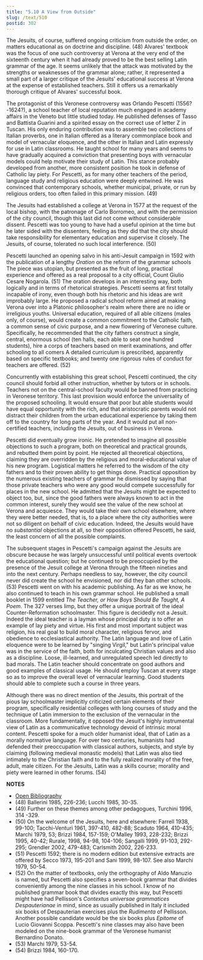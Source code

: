 ```yaml
---
title: "5.10 A View from Outside"
slug: /text/510
postid: 302
---
```

The Jesuits, of course, suffered ongoing criticism from outside the order, on matters educational as on doctrine and discipline. (48) Alvares' textbook was the focus of one such controversy at Verona at the very end of the sixteenth century when it had already proved to be the best selling Latin grammar of the age. It seems unlikely that the attack was motivated by the strengths or weaknesses of the grammar alone; rather, it represented a small part of a larger critique of the Jesuits' educational success at Verona at the expense of established teachers. Still it offers us a remarkably thorough critique of Alvares' successful book.

The protagonist of this Veronese controversy was Orlando Pescetti (1556?-1624?), a school teacher of local reputation much engaged in academy affairs in the Veneto but little studied today. He published defenses of Tasso and Battista Guarini and a spirited essay on the correct use of letter Z in Tuscan. His only enduring contribution was to assemble two collections of Italian proverbs, one in Italian offered as a literary commonplace book and model of vernacular eloquence, and the other in Italian and Latin expressly for use in Latin classrooms. He taught school for many years and seems to have gradually acquired a conviction that presenting boys with vernacular models could help motivate their study of Latin. This stance probably developed from another, more consistent position he took in defense of Catholic lay piety. For Pescetti, as for many other teachers of the period, language study and religious education were deeply entwined. He was convinced that contemporary schools, whether municipal, private, or run by religious orders, too often failed in this primary mission. (49)

The Jesuits had established a college at Verona in 1577 at the request of the local bishop, with the patronage of Carlo Borromeo, and with the permission of the city council, though this last did not come without considerable dissent. Pescetti was too young to have had a useful opinion at the time but he later sided with the dissenters, feeling as they did that the city should take responsibility for elementary education and supervise it closely. The Jesuits, of course, tolerated no such local interference. (50)

Pescetti launched an opening salvo in his anti-Jesuit campaign in 1592 with the publication of a lengthy *Oration* on the reform of the grammar schools The piece was utopian, but presented as the fruit of long, practical experience and offered as a real proposal to a city official, Count Giulio Cesare Nogarola. (51) The oration develops in an interesting way, both logically and in terms of rhetorical strategies. Pescetti seems at first totally incapable of irony, even though both his rhetoric and his ideas are writ improbably large. He proposed a radical school reform aimed at making Verona over into a Platonic philosopher's realm where there are no idle or irreligious youths. Universal education, required of all able citizens (males only, of course), would create a common commitment to the Catholic faith, a common sense of civic purpose, and a new flowering of Veronese culture. Specifically, he recommended that the city fathers construct a single, central, enormous school (ten halls, each able to seat one hundred students), hire a corps of teachers based on merit examinations, and offer schooling to all comers A detailed curriculum is prescribed, apparently based on specific textbooks; and twenty one rigorous rules of conduct for teachers are offered. (52)

Concurrently with establishing this great school, Pescetti continued, the city council should forbid all other instruction, whether by tutors or in schools. Teachers not on the central-school faculty would be banned from practicing in Veronese territory. This last provision would enforce the universality of the proposed schooling. It would ensure that poor but able students would have equal opportunity with the rich, and that aristocratic parents would not distract their children from the urban educational experience by taking them off to the country for long parts of the year. And it would put all non-certified teachers, including the Jesuits, out of business in Verona.

Pescetti did eventually grow ironic. He pretended to imagine all possible objections to such a program, both on theoretical and practical grounds, and rebutted them point by point. He rejected all theoretical objections, claiming they are overridden by the religious and moral-educational value of his new program. Logistical matters he referred to the wisdom of the city fathers and to their proven ability to get things done. Practical opposition by the numerous existing teachers of grammar he dismissed by saying that those private teachers who were any good would compete successfully for places in the new school. He admitted that the Jesuits might be expected to object too, but, since the good fathers were always known to act in the common interest, surely they would see the value of the new school at Verona and acquiesce. They would take their own school elsewhere, where they were better needed, that is, to a place where the city authorities were not so diligent on behalf of civic education. Indeed, the Jesuits would have no *substantial* objections at all, so their opposition offered Pescetti, he said, the least concern of all the possible complaints.

The subsequent stages in Pescetti's campaign against the Jesuits are obscure because he was largely unsuccessful until political events overtook the educational question; but he continued to be preoccupied by the presence of the Jesuit college at Verona through the fifteen nineties and into the next century. Perhaps needless to say, however, the city council never did create the school he envisioned, nor did they ban other schools. (53) Pescetti went on with his academic publishing. As far as we know, he also continued to teach in his own grammar school. He published a small booklet in 1599 entitled *The Teacher, or How Boys Should Be Taught, A Poem*. The 327 verses limp, but they offer a unique portrait of the ideal Counter-Reformation schoolmaster. This figure is decidedly not a Jesuit. Indeed the ideal teacher is a layman whose principal duty is to offer an example of lay piety and virtue. His first and most important subject was religion, his real goal to build moral character, religious fervor, and obedience to ecclesiastical authority. The Latin language and love of Latin eloquence were to be learned by "singing Virgil," but Latin's principal value was in the service of the faith, both for inculcating Christian values and also as a discipline. Loose, ill-learned, and unregulated speech led directly to bad morals. The Latin teacher should concentrate on good authors and good examples of classical usage. He should employ Tuscan at every stage so as to improve the overall level of vernacular learning. Good students should able to complete such a course in three years.

Although there was no direct mention of the Jesuits, this portrait of the pious lay schoolmaster implicitly criticized certain elements of their program, specifically residential colleges with long courses of study and the technique of Latin immersion to the exclusion of the vernacular in the classroom. More fundamentally, it opposed the Jesuit's highly instrumental view of Latin as a communicative technology devoid of intrinsic moral content. Pescetti spoke for a much older humanist ideal, that of Latin as a morally normative language. For over two centuries, humanists had defended their preoccupation with classical authors, subjects, and style by claiming (following medieval monastic models) that Latin was also tied intimately to the Christian faith and to the fully realized morality of the free, adult, male citizen. For the Jesuits, Latin was a skills course; morality and piety were learned in other forums. (54)

**NOTES**
* [Open Bibliography](/bibliography.pdf)
* (48) Ballerini 1985, 226-236; Lucchi 1985, 30-35.
* (49) Further on these themes among other pedagogues, Turchini 1996, 314 -329.
* (50) On the welcome of the Jesuits, here and elsewhere: Farrell 1938, 99-100; Tacchi-Venturi 1961, 397-410, 482-88; Scaduto 1964, 410-435; Marchi 1979, 53; Brizzi 1984, 157-159; O'Malley 1993, 228-232; Brizzi 1995, 40-42; Rurale, 1998, 94-98, 104-106; Sangalli 1999, 91-103, 292-295; Grendler 2002, 479-483; Carlsmith 2002, 226-233.
* (51) Pescetti 1592; there is no modern edition but extensive extracts are offered by Secco 1973, 195-201 and Sani 1999, 98-107. See also Marchi 1979, 50-54.
* (52) On the matter of textbooks, only the orthography of Aldo Manuzio is named, but Pescetti also specifies a seven-book grammar that divides conveniently among the nine classes in his school. I know of no published grammar book that divides exactly this way, but Pescetti might have had Pellisson's *Contextus universae grammatices Despauterianae* in mind, since as usually published in Italy it included six books of Despauterian exercises plus the *Rudimenta* of Pellisson. Another possible candidate would be the six books plus *Epitome* of Lucio Giovanni Scoppa. Pescetti's nine classes may also have been modeled on the nine-book grammar of the Veronese humanist Bernardino Donato.
* (53) Marchi 1979, 53-54.
* (54) Brizzi 1984, 160-170.

